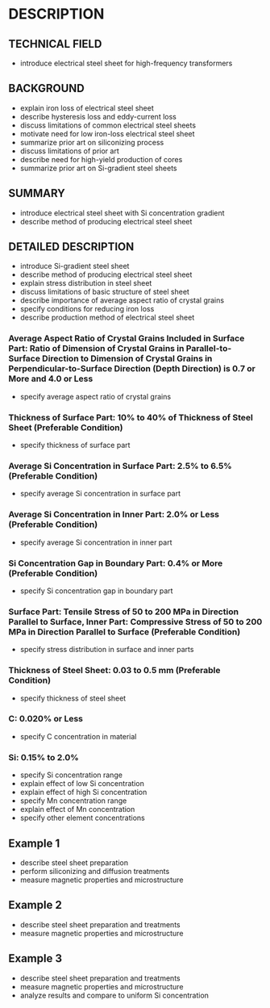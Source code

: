 # DESCRIPTION

## TECHNICAL FIELD

- introduce electrical steel sheet for high-frequency transformers

## BACKGROUND

- explain iron loss of electrical steel sheet
- describe hysteresis loss and eddy-current loss
- discuss limitations of common electrical steel sheets
- motivate need for low iron-loss electrical steel sheet
- summarize prior art on siliconizing process
- discuss limitations of prior art
- describe need for high-yield production of cores
- summarize prior art on Si-gradient steel sheets

## SUMMARY

- introduce electrical steel sheet with Si concentration gradient
- describe method of producing electrical steel sheet

## DETAILED DESCRIPTION

- introduce Si-gradient steel sheet
- describe method of producing electrical steel sheet
- explain stress distribution in steel sheet
- discuss limitations of basic structure of steel sheet
- describe importance of average aspect ratio of crystal grains
- specify conditions for reducing iron loss
- describe production method of electrical steel sheet

### Average Aspect Ratio of Crystal Grains Included in Surface Part: Ratio of Dimension of Crystal Grains in Parallel-to-Surface Direction to Dimension of Crystal Grains in Perpendicular-to-Surface Direction (Depth Direction) is 0.7 or More and 4.0 or Less

- specify average aspect ratio of crystal grains

### Thickness of Surface Part: 10% to 40% of Thickness of Steel Sheet (Preferable Condition)

- specify thickness of surface part

### Average Si Concentration in Surface Part: 2.5% to 6.5% (Preferable Condition)

- specify average Si concentration in surface part

### Average Si Concentration in Inner Part: 2.0% or Less (Preferable Condition)

- specify average Si concentration in inner part

### Si Concentration Gap in Boundary Part: 0.4% or More (Preferable Condition)

- specify Si concentration gap in boundary part

### Surface Part: Tensile Stress of 50 to 200 MPa in Direction Parallel to Surface, Inner Part: Compressive Stress of 50 to 200 MPa in Direction Parallel to Surface (Preferable Condition)

- specify stress distribution in surface and inner parts

### Thickness of Steel Sheet: 0.03 to 0.5 mm (Preferable Condition)

- specify thickness of steel sheet

### C: 0.020% or Less

- specify C concentration in material

### Si: 0.15% to 2.0%

- specify Si concentration range
- explain effect of low Si concentration
- explain effect of high Si concentration
- specify Mn concentration range
- explain effect of Mn concentration
- specify other element concentrations

## Example 1

- describe steel sheet preparation
- perform siliconizing and diffusion treatments
- measure magnetic properties and microstructure

## Example 2

- describe steel sheet preparation and treatments
- measure magnetic properties and microstructure

## Example 3

- describe steel sheet preparation and treatments
- measure magnetic properties and microstructure
- analyze results and compare to uniform Si concentration

